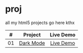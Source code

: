 # proj
all my html5 projects go here kthx

|  #  |            Project             | Live Demo |
| :-: | :----------------------------: | :-------: |
| 01  |       [Dark Mode](https://github.com/razod/proj/tree/master/dark-mode)       | [Live Demo](https://razod.github.io/proj/dark-mode/)  |